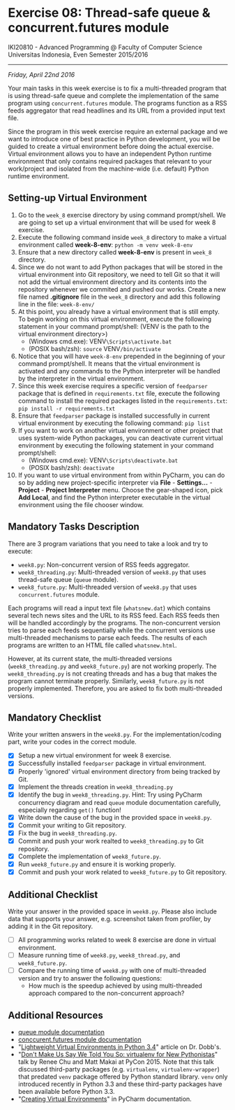 Exercise 08: Thread-safe queue & concurrent.futures module
==========================================================

IKI20810 - Advanced Programming @ Faculty of Computer Science 
Universitas Indonesia, Even Semester 2015/2016

* * *

*Friday, April 22nd 2016*

Your main tasks in this week exercise is to fix a multi-threaded program that 
is using thread-safe queue and complete the implementation of the same program 
using `concurrent.futures` module. The programs function as a RSS feeds 
aggregator that read headlines and its URL from a provided input text file. 

Since the program in this week exercise require an external package and we want 
to introduce one of best practice in Python development, you will be guided to 
create a virtual environment before doing the actual exercise. Virtual environment 
allows you to have an independent Python runtime environment that only contains 
required packages that relevant to your work/project and isolated from the 
machine-wide (i.e. default) Python runtime environment.

Setting-up Virtual Environment
------------------------------

1. Go to the `week_8` exercise directory by using command prompt/shell. 
We are going to set up a virtual environment that will be used for week 8 
exercise.
2. Execute the following command inside `week_8` directory to make a virtual 
environment called **week-8-env**: `python -m venv week-8-env`
3. Ensure that a new directory called **week-8-env** is present in 
`week_8` directory.
4. Since we do not want to add Python packages that will be stored in the virtual 
environment into Git repository, we need to tell Git so that it will not add 
the virtual environment directory and its contents into the repository whenever 
we commited and pushed our works. Create a new file named **.gitignore** file 
in the `week_8` directory and add this following line in the file: `week-8-env/`
5. At this point, you already have a virtual environment that is still 
empty. To begin working on this virtual environment, execute the following 
statement in your command prompt/shell: (VENV is the path to the virtual 
environment directory>)
    - (Windows cmd.exe): VENV`\Scripts\activate.bat`
    - (POSIX bash/zsh): `source` VENV`/bin/activate`
6. Notice that you will have `week-8-env` prepended in the beginning of 
your command prompt/shell. It means that the virtual environment is activated 
and any commands to the Python interpreter will be handled by the interpreter 
in the virtual environment. 
7. Since this week exercise requires a specific version of `feedparser` package 
that is defined in `requirements.txt` file, execute the following command to 
install the required packages listed in the `requirements.txt`: 
`pip install -r requirements.txt`
8. Ensure that `feedparser` package is installed successfully in current virtual 
environment by executing the following command: `pip list`
9. If you want to work on another virtual environment or other project that 
uses system-wide Python packages, you can deactivate current virtual environment 
by executing the following statement in your command prompt/shell:
    - (Windows cmd.exe): VENV`\Scripts\deactivate.bat`
    - (POSIX bash/zsh): `deactivate`
10. If you want to use virtual environment from within PyCharm, you can do so by 
adding new project-specific interpreter via **File** - **Settings...** - 
**Project** - **Project Interpreter** menu. Choose the gear-shaped icon, pick 
**Add Local**, and find the Python interpreter executable in the virtual environment 
using the file chooser window.

Mandatory Tasks Description
---------------------------

There are 3 program variations that you need to take a look and try to execute:

- `week8.py`: Non-concurrent version of RSS feeds aggregator.
- `week8_threading.py`: Multi-threaded version of `week8.py` that uses thread-safe queue (`queue` module).
- `week8_future.py`: Multi-threaded version of `week8.py` that uses `concurrent.futures` module.

Each programs will read a input text file (`whatsnew.dat`) which contains several tech news sites and the 
URL to its RSS feed. Each RSS feeds then will be handled accordingly by the programs. The non-concurrent 
version tries to parse each feeds sequentially while the concurrent versions use multi-threaded mechanisms to 
parse each feeds. The results of each programs are written to an HTML file called `whatsnew.html`.

However, at its current state, the multi-threaded versions (`week8_threading.py` and `week8_future.py`) 
are not working properly. The `week8_threading.py` is not creating threads and has a bug that 
makes the program cannot terminate properly. Similarly, `week8_future.py` is not properly implemented. 
Therefore, you are asked to fix both multi-threaded versions.

Mandatory Checklist
-------------------

Write your written answers in the `week8.py`. For the implementation/coding 
part, write your codes in the correct module.

- [X] Setup a new virtual environment for week 8 exercise.
- [X] Successfully installed `feedparser` package in virtual environment.
- [X] Properly 'ignored' virtual environment directory from being tracked by Git.
- [X] Implement the threads creation in `week8_threading.py`
- [X] Identify the bug in `week8_threading.py`. Hint: Try using PyCharm concurrency diagram and 
read `queue` module documentation carefully, especially regarding `get()` function!
- [X] Write down the cause of the bug in the provided space in `week8.py`.
- [X] Commit your writing to Git repository.
- [X] Fix the bug in `week8_threading.py`.
- [X] Commit and push your work realted to `week8_threading.py` to Git repository.
- [X] Complete the implementation of `week8_future.py`.
- [X] Run `week8_future.py` and ensure it is working properly.
- [X] Commit and push your work related to `week8_future.py` to Git repository.

Additional Checklist
--------------------

Write your answer in the provided space in `week8.py`. Please also include 
data that supports your answer, e.g. screenshot taken from profiler, by 
adding it in the Git repository.

- [ ] All programming works related to week 8 exercise are done in virtual environment.
- [ ] Measure running time of `week8.py`, `week8_thread.py`, and `week8_future.py`.
- [ ] Compare the running time of `week8.py` with one of multi-threaded version 
and try to answer the following questions:
    - How much is the speedup achieved by using multi-threaded approach compared 
    to the non-concurrent approach?

Additional Resources
--------------------

- [queue module documentation](https://docs.python.org/3/library/queue.html)
- [conccurent.futures module documentation](https://docs.python.org/3/library/concurrent.futures.html)
- "[Lightweight Virtual Environments in Python 3.4](http://www.drdobbs.com/architecture-and-design/lightweight-virtual-environments-in-pyth/240167069)" article on Dr. Dobb's.
- "[Don't Make Us Say We Told You So: virtualenv for New Pythonistas](https://www.youtube.com/watch?v=Xdv7vwIIThY)" talk by Renee Chu and Matt Makai at PyCon 2015. Note that this talk discussed third-party packages (e.g. `virtualenv`, `virtualenv-wrapper`) that predated `venv` package offered by Python standard library. `venv` only introduced recently in Python 3.3 and these third-party packages have been available before Python 3.3.
- "[Creating Virtual Environments](https://www.jetbrains.com/help/pycharm/2016.1/creating-virtual-environment.html)" in PyCharm documentation.
